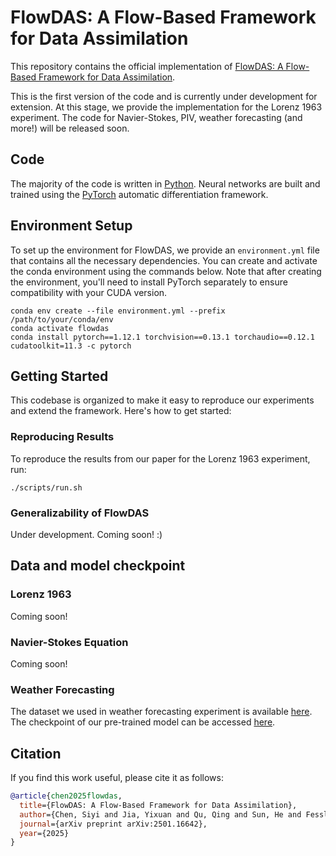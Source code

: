 # FlowDAS: A Flow-Based Framework for Data Assimilation

This repository contains the official implementation of [FlowDAS: A Flow-Based Framework for Data Assimilation](https://arxiv.org/abs/2501.16642).

This is the first version of the code and is currently under development for extension. At this stage, we provide the implementation for the Lorenz 1963 experiment. The code for Navier-Stokes, PIV, weather forecasting (and more!) will be released soon.


## Code

The majority of the code is written in [Python](https://www.python.org). Neural networks are built and trained using the [PyTorch](https://pytorch.org/) automatic differentiation framework.

## Environment Setup

To set up the environment for FlowDAS, we provide an `environment.yml` file that contains all the necessary dependencies. You can create and activate the conda environment using the commands below. Note that after creating the environment, you'll need to install PyTorch separately to ensure compatibility with your CUDA version.


```
conda env create --file environment.yml --prefix /path/to/your/conda/env
conda activate flowdas
conda install pytorch==1.12.1 torchvision==0.13.1 torchaudio==0.12.1 cudatoolkit=11.3 -c pytorch
```

## Getting Started

This codebase is organized to make it easy to reproduce our experiments and extend the framework. Here's how to get started:

### Reproducing Results

To reproduce the results from our paper for the Lorenz 1963 experiment, run:
```
./scripts/run.sh
```

### Generalizability of FlowDAS

Under development. Coming soon! :)

## Data and model checkpoint

### Lorenz 1963

Coming soon!

### Navier-Stokes Equation

Coming soon!

### Weather Forecasting
The dataset we used in weather forecasting experiment is available [here](https://www.dropbox.com/scl/fi/h83pp33jx5gz62gk0gncs/sevir_lr.zip?rlkey=dtnnk6x4af0hhrneugijhq60s&st=59exx82d&dl=0). The checkpoint of our pre-trained model can be accessed [here](https://www.dropbox.com/scl/fi/5z1bwfdvbztnums9deqhe/latest.pt?rlkey=o5izt721am3hzkcwjmmn7joym&st=0bdrds2o&dl=0).


## Citation

If you find this work useful, please cite it as follows:

```bib
@article{chen2025flowdas,
  title={FlowDAS: A Flow-Based Framework for Data Assimilation},
  author={Chen, Siyi and Jia, Yixuan and Qu, Qing and Sun, He and Fessler, Jeffrey A},
  journal={arXiv preprint arXiv:2501.16642},
  year={2025}
}
```

